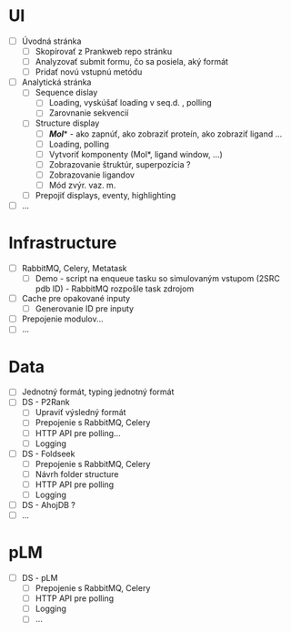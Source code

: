 # UI
- [ ] Úvodná stránka
  - [ ] Skopírovať z Prankweb repo stránku
  - [ ] Analyzovať submit formu, čo sa posiela, aký formát
  - [ ] Pridať novú vstupnú metódu
- [ ] Analytická stránka
  - [ ] Sequence dislay
    - [ ] Loading, vyskúšať loading v seq.d. , polling
    - [ ] Zarovnanie sekvencií
  - [ ] Structure display
    - [ ] ***Mol**** - ako zapnúť, ako zobraziť proteín, ako zobraziť ligand ...
    - [ ] Loading, polling
    - [ ] Vytvoriť komponenty (Mol*, ligand window, ...)
    - [ ] Zobrazovanie štruktúr, superpozícia ?
    - [ ] Zobrazovanie ligandov
    - [ ] Mód zvýr. vaz. m.
  - [ ] Prepojiť displays, eventy, highlighting
- [ ] ...

# Infrastructure
- [ ] RabbitMQ, Celery, Metatask
  - [ ] Demo - script na enqueue tasku so simulovaným vstupom (2SRC pdb ID) - RabbitMQ rozpošle task zdrojom
- [ ] Cache pre opakované inputy
  - [ ] Generovanie ID pre inputy
- [ ] Prepojenie modulov...
- [ ] ...

# Data
- [ ] Jednotný formát, typing jednotný formát
- [ ] DS - P2Rank
  - [ ] Upraviť výsledný formát
  - [ ] Prepojenie s RabbitMQ, Celery
  - [ ] HTTP API pre polling...
  - [ ] Logging
- [ ] DS - Foldseek
  - [ ] Prepojenie s RabbitMQ, Celery
  - [ ] Návrh folder structure
  - [ ] HTTP API pre polling
  - [ ] Logging
- [ ] DS - AhojDB ?
- [ ] ...

# pLM
- [ ] DS - pLM
  - [ ] Prepojenie s RabbitMQ, Celery
  - [ ] HTTP API pre polling
  - [ ] Logging
  - [ ] ...